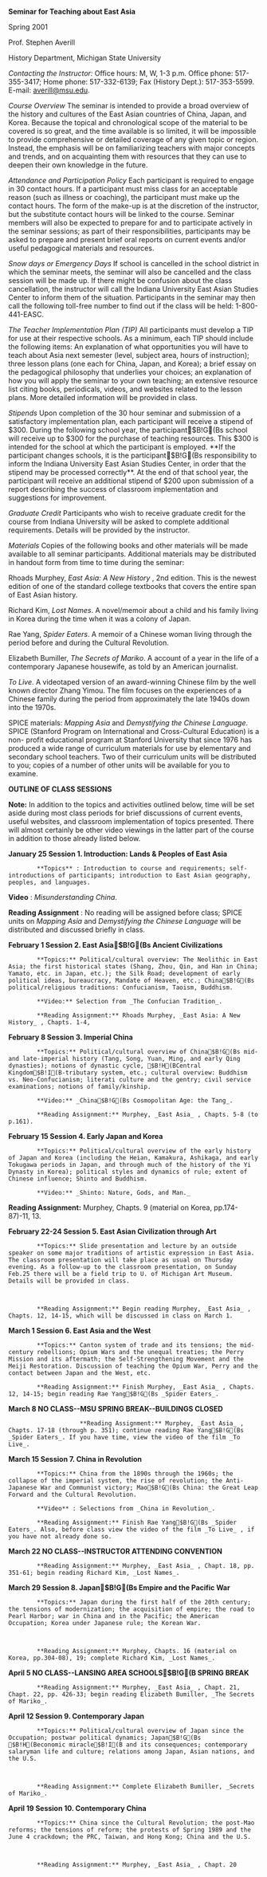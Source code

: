 **Seminar for Teaching about East Asia**

Spring 2001



Prof. Stephen Averill

History Department, Michigan State University



_Contacting the Instructor:_             Office hours: M, W, 1-3 p.m. Office
phone: 517-355-3417; Home phone: 517-332-6139; Fax (History Dept.):
517-353-5599. E-mail: averill@msu.edu.



_Course Overview_             The seminar is intended to provide a broad
overview of the history and cultures of the East Asian countries of China,
Japan, and Korea. Because the topical and chronological scope of the material
to be covered is so great, and the time available is so limited, it will be
impossible to provide comprehensive or detailed coverage of any given topic or
region. Instead, the emphasis will be on familiarizing teachers with major
concepts and trends, and on acquainting them with resources that they can use
to deepen their own knowledge in the future.



_Attendance and Participation Policy_   Each participant is required to engage
in 30 contact hours. If a participant must miss class for an acceptable reason
(such as illness or coaching), the participant must make up the contact hours.
The form of the make-up is at the discretion of the instructor, but the
substitute contact hours will be linked to the course. Seminar members will
also be expected to prepare for and to participate actively in the seminar
sessions; as part of their responsibilities, participants may be asked to
prepare and present brief oral reports on current events and/or useful
pedagogical materials and resources.



_Snow days or Emergency Days_     If school is cancelled in the school
district in which the seminar meets, the seminar will also be cancelled and
the class session will be made up. If there might be confusion about the class
cancellation, the instructor will call the Indiana University East Asian
Studies Center to inform them of the situation. Participants in the seminar
may then call the following toll-free number to find out if the class will be
held: 1-800-441-EASC.



_The Teacher Implementation Plan (TIP)_                     All participants
must develop a TIP for use at their respective schools. As a minimum, each TIP
should include the following items: An explanation of what opportunities you
will have to teach about Asia next semester (level, subject area, hours of
instruction); three lesson plans (one each for China, Japan, and Korea); a
brief essay on the pedagogical philosophy that underlies your choices; an
explanation of how you will apply the seminar to your own teaching; an
extensive resource list citing books, periodicals, videos, and websites
related to the lesson plans. More detailed information will be provided in
class.



_Stipends_             Upon completion of the 30 hour seminar and submission
of a satisfactory implementation plan, each participant will receive a stipend
of $300. During the following school year, the participant$B!G(Bs school
will receive up to $300 for the purchase of teaching resources. This $300 is
intended for the school at which the participant is employed. **If the
participant changes schools, it is the participant$B!G(Bs responsibility to
inform the Indiana University East Asian Studies Center, in order that the
stipend may be processed correctly**. At the end of that school year, the
participant will receive an additional stipend of $200 upon submission of a
report describing the success of classroom implementation and suggestions for
improvement.



_Graduate Credit_             Participants who wish to receive graduate credit
for the course from Indiana University will be asked to complete additional
requirements. Details will be provided by the instructor.



_Materials_             Copies of the following books and other materials will
be made available to all seminar participants. Additional materials may be
distributed in handout form from time to time during the seminar:



Rhoads Murphey, _East Asia: A New History_ , 2nd edition. This is the newest
edition of one of the standard college textbooks that covers the entire span
of East Asian history.



Richard Kim, _Lost Names_. A novel/memoir about a child and his family living
in Korea during the time when it was a colony of Japan.



Rae Yang, _Spider Eaters_. A memoir of a Chinese woman living through the
period before and during the Cultural Revolution.



Elizabeth Bumiller, _The Secrets of Mariko_. A account of a year in the life
of a contemporary Japanese housewife, as told by an American journalist.



_To Live_. A videotaped version of an award-winning Chinese film by the well
known director Zhang Yimou. The film focuses on the experiences of a Chinese
family during the period from approximately the late 1940s down into the
1970s.



SPICE materials: _Mapping Asia_ and _Demystifying the Chinese Language_. SPICE
(Stanford Program on International and Cross-Cultural Education) is a non-
profit educational program at Stanford University that since 1976 has produced
a wide range of curriculum materials for use by elementary and secondary
school teachers. Two of their curriculum units will be distributed to you;
copies of a number of other units will be available for you to examine.





**OUTLINE OF CLASS SESSIONS**



**Note:** In addition to the topics and activities outlined below, time will
be set aside during most class periods for brief discussions of current
events, useful websites, and classroom implementation of topics presented.
There will almost certainly be other video viewings in the latter part of the
course in addition to those already listed below.



**January 25             Session 1\. Introduction: Lands & Peoples of East
Asia**



            **Topics** : Introduction to course and requirements; self-introductions of participants; introduction to East Asian geography, peoples, and languages.

**Video** : _Misunderstanding China_.

**Reading Assignment** : No reading will be assigned before class; SPICE units
on _Mapping Asia_ and _Demystifying the Chinese Language_ will be distributed
and discussed briefly in class.



**February 1             Session 2\. East Asia$B!G(Bs Ancient
Civilizations**



            **Topics:** Political/cultural overview: The Neolithic in East Asia; the first historical states (Shang, Zhou, Qin, and Han in China; Yamato, etc. in Japan, etc.); the Silk Road; development of early political ideas, bureaucracy, Mandate of Heaven, etc.; China$B!G(Bs political/religious traditions: Confucianism, Taoism, Buddhism.

            **Video:** Selection from _The Confucian Tradition_.

            **Reading Assignment:** Rhoads Murphey, _East Asia: A New History_ , Chapts. 1-4, 



**February 8             Session 3\. Imperial China**



            **Topics:** Political/cultural overview of China$B!G(Bs mid- and late-imperial history (Tang, Song, Yuan, Ming, and early Qing dynasties); notions of dynastic cycle, $B!H(BCentral Kingdom$B!I(B-tributary system, etc.; cultural overview: Buddhism vs. Neo-Confucianism; literati culture and the gentry; civil service examinations; notions of family/kinship.

            **Video:** _China$B!G(Bs Cosmopolitan Age: the Tang_.

            **Reading Assignment:** Murphey, _East Asia_ , Chapts. 5-8 (to p.161).



**February 15             Session 4\. Early Japan and Korea**

            **Topics:** Political/cultural overview of the early history of Japan and Korea (including the Heian, Kamakura, Ashikaga, and early Tokugawa periods in Japan, and through much of the history of the Yi Dynasty in Korea); political styles and dynamics of rule; extent of Chinese influence; Shinto and Buddhism. 

            **Video:** _Shinto: Nature, Gods, and Man._

**Reading Assignment:** Murphey, Chapts. 9 (material on Korea, pp.174-87)-11,
13.



**February 22-24             Session 5\. East Asian Civilization through Art**

            **Topics:** Slide presentation and lecture by an outside speaker on some major traditions of artistic expression in East Asia. The classroom presentation will take place as usual on Thursday evening. As a follow-up to the classroom presentation, on Sunday Feb.25 there will be a field trip to U. of Michigan Art Museum. Details will be provided in class.



            **Reading Assignment:** Begin reading Murphey, _East Asia_ , Chapts. 12, 14-15, which will be discussed in class on March 1.





**March 1             Session 6\. East Asia and the West**



            **Topics:** Canton system of trade and its tensions; the mid-century rebellions; Opium Wars and the unequal treaties; the Perry Mission and its aftermath; the Self-Strengthening Movement and the Meiji Restoration. Discussion of teaching the Opium War, Perry and the contact between Japan and the West, etc.

            **Reading Assignment:** Finish Murphey, _East Asia_ , Chapts. 12, 14-15; begin reading Rae Yang$B!G(Bs _Spider Eaters_.



**March 8             NO CLASS--MSU SPRING BREAK--BUILDINGS CLOSED**

                       

                        **Reading Assignment:** Murphey, _East Asia_ , Chapts. 17-18 (through p. 351); continue reading Rae Yang$B!G(Bs _Spider Eaters_. If you have time, view the video of the film _To Live_.



**March 15             Session 7\. China in Revolution**

            **Topics:** China from the 1890s through the 1960s; the collapse of the imperial system, the rise of revolution; the Anti-Japanese War and Communist victory; Mao$B!G(Bs China: the Great Leap Forward and the Cultural Revolution.

            **Video** : Selections from _China in Revolution_.

            **Reading Assignment:** Finish Rae Yang$B!G(Bs _Spider Eaters_. Also, before class view the video of the film _To Live_ , if you have not already done so.



**March 22             NO CLASS--INSTRUCTOR ATTENDING CONVENTION**

                       

            **Reading Assignment:** Murphey, _East Asia_ , Chapt. 18, pp. 351-61; begin reading Richard Kim, _Lost Names_.





**March 29             Session 8\. Japan$B!G(Bs Empire and the Pacific War**

            **Topics:** Japan during the first half of the 20th century; the tensions of modernization; the acquisition of empire; the road to Pearl Harbor; war in China and in the Pacific; the American Occupation; Korea under Japanese rule; the Korean War.



            **Reading Assignment:** Murphey, Chapts. 16 (material on Korea, pp.304-08), 19; complete Richard Kim, _Lost Names_.



**April 5             NO CLASS--LANSING AREA SCHOOLS$B!G(B SPRING BREAK**



            **Reading Assignment:** Murphey, _East Asia_ , Chapt. 21, Chapt. 22, pp. 426-33; begin reading Elizabeth Bumiller, _The Secrets of Mariko_.



**April 12             Session 9\. Contemporary Japan**

            **Topics:** Political/cultural overview of Japan since the Occupation; postwar political dynamics; Japan$B!G(Bs $B!H(Beconomic miracle$B!I(B and its consequences; contemporary salaryman life and culture; relations among Japan, Asian nations, and the U.S.



            **Reading Assignment:** Complete Elizabeth Bumiller, _Secrets of Mariko_.



**April 19             Session 10\. Contemporary China**

            **Topics:** China since the Cultural Revolution; the post-Mao reforms; the tensions of reform; the protests of Spring 1989 and the June 4 crackdown; the PRC, Taiwan, and Hong Kong; China and the U.S.



            **Reading Assignment:** Murphey, _East Asia_ , Chapt. 20

